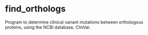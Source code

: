 # find_orthologs
Program to determine clinical variant mutations between orthologous proteins, using the NCBI database, ClinVar.  
